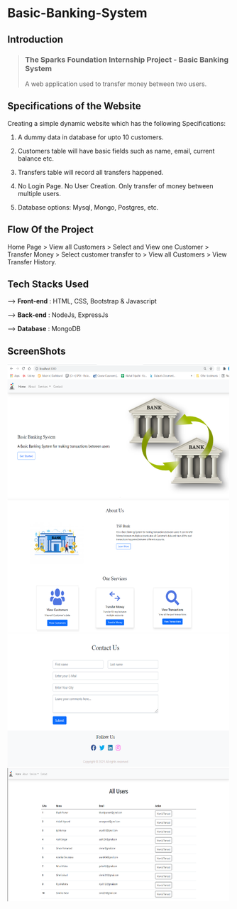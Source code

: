 
# Basic-Banking-System

## Introduction
>  ### The Sparks Foundation Internship Project - Basic Banking System
> A web application used to transfer money between two users.

## Specifications of the Website

Creating a simple dynamic website which has the following Specifications:

1. A dummy data in database for upto 10
customers. 

2. Customers table will have basic fields such as name, email,
current balance etc. 

3. Transfers table will record all transfers
happened.

4. No Login Page. No User Creation. Only transfer of money between multiple users.

5. Database options: Mysql, Mongo, Postgres, etc.
## Flow Of the Project 

Home Page > View all Customers > Select and View one Customer > Transfer Money > Select customer transfer to > View all Customers > View Transfer History.

## Tech Stacks Used

--> **Front-end** : HTML, CSS, Bootstrap & Javascript

--> **Back-end** : NodeJs, ExpressJs

--> **Database** : MongoDB

## ScreenShots

<img src="https://github.com/khushi-purwar/Banking-sytem/blob/master/Screenshots/ss1.png" height="300" width="500"/>
<img src="https://github.com/khushi-purwar/Banking-sytem/blob/master/Screenshots/ss2.png" height="300" width="500"/>
<img src="https://github.com/khushi-purwar/Banking-sytem/blob/master/Screenshots/ss3.png" height="300" width="500"/>
<img src="https://github.com/khushi-purwar/Banking-sytem/blob/master/Screenshots/ss4.png" height="300" width="500"/>

